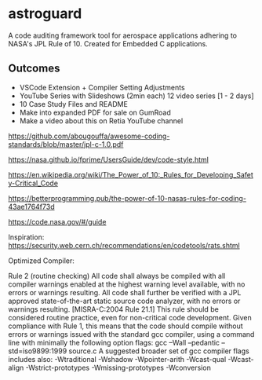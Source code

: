 # astroguard
A code auditing framework tool for aerospace applications adhering to NASA's JPL Rule of 10. Created for Embedded C applications.

## Outcomes
- VSCode Extension + Compiler Setting Adjustments
- YouTube Series with Slideshows (2min each) 12 video series [1 - 2 days]
- 10 Case Study Files and README
- Make into expanded PDF for sale on GumRoad
- Make a video about this on Retia YouTube channel

https://github.com/abougouffa/awesome-coding-standards/blob/master/jpl-c-1.0.pdf

https://nasa.github.io/fprime/UsersGuide/dev/code-style.html

https://en.wikipedia.org/wiki/The_Power_of_10:_Rules_for_Developing_Safety-Critical_Code

https://betterprogramming.pub/the-power-of-10-nasas-rules-for-coding-43ae1764f73d

https://code.nasa.gov/#/guide

Inspiration:
https://security.web.cern.ch/recommendations/en/codetools/rats.shtml

Optimized Compiler:

Rule 2 (routine checking)
All code shall always be compiled with all compiler warnings enabled at the highest warning level available, with no errors or warnings resulting. All code shall further be verified with a JPL approved state-of-the-art static source code analyzer, with no errors or warnings resulting. [MISRA-C:2004 Rule 21.1]
This rule should be considered routine practice, even for non-critical code development. Given compliance with Rule 1, this means that the code should compile without errors or warnings issued with the standard gcc compiler, using a command line with minimally the following option flags:
      gcc –Wall –pedantic –std=iso9899:1999 source.c
A suggested broader set of gcc compiler flags includes also:
      -Wtraditional
      -Wshadow
      -Wpointer-arith
      -Wcast-qual
      -Wcast-align
      -Wstrict-prototypes
      -Wmissing-prototypes
      -Wconversion
